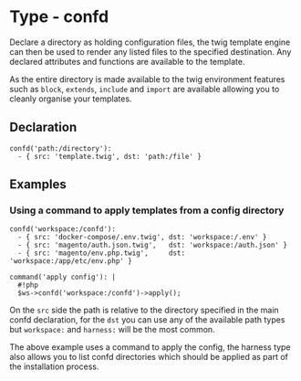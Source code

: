 # Type - confd
Declare a directory as holding configuration files, the twig template engine can then be used to render any listed files to the specified destination. Any declared attributes and functions are available to the template.

As the entire directory is made available to the twig environment features such as `block`, `extends`, `include` and `import` are available allowing you to cleanly organise your templates.

## Declaration

```
confd('path:/directory'):
  - { src: 'template.twig', dst: 'path:/file' }
```

## Examples

### Using a command to apply templates from a config directory

```
confd('workspace:/confd'):
  - { src: 'docker-compose/.env.twig', dst: 'workspace:/.env' }
  - { src: 'magento/auth.json.twig',   dst: 'workspace:/auth.json' }
  - { src: 'magento/env.php.twig',     dst: 'workspace:/app/etc/env.php' }
  
command('apply config'): |
  #!php
  $ws->confd('workspace:/confd')->apply();
```

On the `src` side the path is relative to the directory specified in the main confd declaration, for the `dst` you can use any of the available path types but `workspace:` and `harness:` will be the most common.

The above example uses a command to apply the config, the harness type also allows you to list confd directories which should be applied as part of the installation process.

